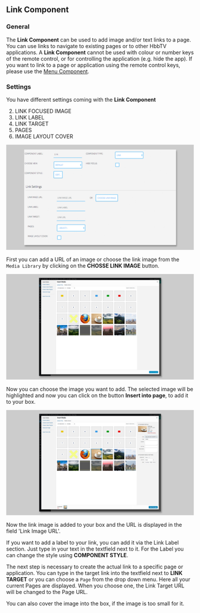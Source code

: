 ## Link Component

### General

The **Link Component** can be used to add image and/or text links to a page. You can use links to navigate to existing pages or to other HbbTV applications. A **Link Component** cannot be used with colour or number keys of the remote control, or for controlling the application (e.g. hide the app). If you want to link to a page or application using the remote control keys, please use the [Menu Component](https://mpat-eu.github.io/handbook/05_mpat_editing_component_menu.html).

### Settings

You have different settings coming with the **Link Component**

2. LINK FOCUSED IMAGE
3. LINK LABEL
4. LINK TARGET
5. PAGES
6. IMAGE LAYOUT COVER

![Link Component](images/Components/link_component_01.jpg)

First you can add a URL of an image or choose the link image from the `Media Library` by clicking on the **CHOSSE LINK IMAGE** button. 

![Image Component - Media Library](images/Components/image_component_02.jpg)

Now you can choose the image you want to add. The selected image will be highlighted and now you can click on the button **Insert into page**, to add it to your box. 

![Image Component - Media Library](images/Components/image_component_03.jpg)

Now the link image is added to your box and the URL is displayed in the field 'Link Image URL'.

If you want to add a label to your link, you can add it via the Link Label section. Just type in your text in the textfield next to it. 
For the Label you can change the style using **COMPONENT STYLE**.

The next step is necessary to create the actual link to a specific page or application. You can type in the target link into the textfield next to **LINK TARGET** or you can choose a `Page` from the drop down menu. Here all your current Pages are displayed. When you choose one, the Link Target URL will be changed to the Page URL. 

You can also cover the image into the box, if the image is too small for it.



